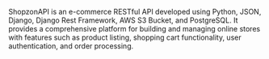 ShopzonAPI is an e-commerce RESTful API developed using Python, JSON, Django, Django Rest Framework, AWS S3 Bucket, and PostgreSQL. It provides a comprehensive platform for building and managing online stores with features such as product listing, shopping cart functionality, user authentication, and order processing.
